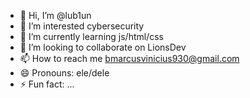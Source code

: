 - 👋 Hi, I’m @lub1un
- 👀 I’m interested cybersecurity
- 🌱 I’m currently learning js/html/css
- 💞️ I’m looking to collaborate on LionsDev
- 📫 How to reach me bmarcusvinicius930@gmail.com
- 😄 Pronouns: ele/dele
- ⚡ Fun fact: ...

<!---
lub1un/lub1un is a ✨ special ✨ repository because its `README.md` (this file) appears on your GitHub profile.
You can click the Preview link to take a look at your changes.
--->
